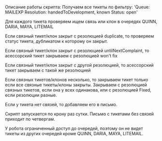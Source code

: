 Описание работы скрипта:
Получаем все тикеты по фильтру: 'Queue: MAILEXP Resolution: handedToDevelopment, known Status: open'

Для каждого тикета проверяем ищем связь или клон в очередях  QUINN, DARIA, MAYA, LITEMAIL

  Если связный тикет/клон закрыт с резолюцией duplicate, то проверяем статус тикета, дубликатом к которому он закрыт. 
	
  Если связный тикет/клон закрыт с резолюцией untilNextComplaint, то асессорский тикет закрываем с резолюцией won't fix
	
  Если связный тикет/клон закрыт с другой резолюцией, то асессорский тикет закрываем с такой же резолюцией
	
  Если связных тикетов/клонов несколько, то закрываем тикет только если все связные тикеты/клоны закрыты. Закрываем с резолюцией связных тикетов, если она у всех одинакова, или с резолюцией Fixed, если резолюции разные.

  Если у тикета нет связей, то добавляем его в письмо.
  
Скрипт запускается по крону раз сутки.
Письмо с тикетами без связей приходит по четвергам.

У робота ограниченный доступ до очередей, поэтому он не видет тикеты из других очередей кроме QUINN, DARIA, MAYA, LITEMAIL.
